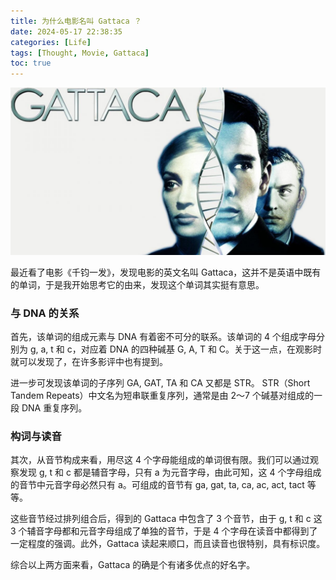 ```yaml
---
title: 为什么电影名叫 Gattaca ？
date: 2024-05-17 22:38:35
categories: [Life]
tags: [Thought, Movie, Gattaca]
toc: true
---
```

![Gattaca Jpeg](/assets/Gattaca.jpeg)

<!--more-->
最近看了电影《千钧一发》，发现电影的英文名叫 Gattaca，这并不是英语中既有的单词，于是我开始思考它的由来，发现这个单词其实挺有意思。

### 与 DNA 的关系

首先，该单词的组成元素与 DNA 有着密不可分的联系。该单词的 4 个组成字母分别为 g, a, t 和 c，对应着 DNA 的四种碱基 G, A, T 和 C。关于这一点，在观影时就可以发现了，在许多影评中也有提到。

进一步可发现该单词的子序列 GA, GAT, TA 和 CA 又都是 STR。 STR（Short Tandem Repeats）中文名为短串联重复序列，通常是由 2～7 个碱基对组成的一段 DNA 重复序列。

### 构词与读音

其次，从音节构成来看，用尽这 4 个字母能组成的单词很有限。我们可以通过观察发现 g, t 和 c 都是辅音字母，只有 a 为元音字母，由此可知，这 4 个字母组成的音节中元音字母必然只有 a。可组成的音节有 ga, gat, ta, ca, ac, act, tact 等等。

这些音节经过排列组合后，得到的 Gattaca 中包含了 3 个音节，由于 g, t 和 c 这 3 个辅音字母都和元音字母组成了单独的音节，于是 4 个字母在读音中都得到了一定程度的强调。此外，Gattaca 读起来顺口，而且读音也很特别，具有标识度。

综合以上两方面来看，Gattaca 的确是个有诸多优点的好名字。
